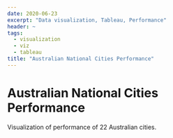 ```yaml
---
date: 2020-06-23
excerpt: "Data visualization, Tableau, Performance"
header: ~
tags:
  - visualization
  - viz
  - tableau
title: "Australian National Cities Performance"
---
```


# Australian National Cities Performance

Visualization of performance of 22 Australian cities.
